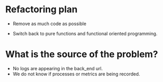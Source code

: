 # Refactoring plan

- Remove as much code as possible

- Switch back to pure functions and functional oriented programming.

# What is the source of the problem?

- No logs are appearing in the back_end url.
- We do not know if processes or metrics are being recorded.

